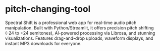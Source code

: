# pitch-changing-tool
Spectral Shift is a professional web app for real-time audio pitch manipulation. Built with Python/Streamlit, it offers precision pitch shifting (-24 to +24 semitones), AI-powered processing via Librosa, and stunning visualizations. Features drag-and-drop uploads, waveform displays, and instant MP3 downloads for everyone.
